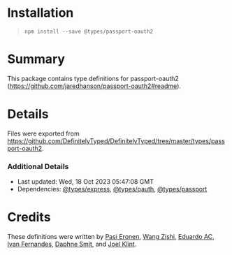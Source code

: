# Installation
> `npm install --save @types/passport-oauth2`

# Summary
This package contains type definitions for passport-oauth2 (https://github.com/jaredhanson/passport-oauth2#readme).

# Details
Files were exported from https://github.com/DefinitelyTyped/DefinitelyTyped/tree/master/types/passport-oauth2.

### Additional Details
 * Last updated: Wed, 18 Oct 2023 05:47:08 GMT
 * Dependencies: [@types/express](https://npmjs.com/package/@types/express), [@types/oauth](https://npmjs.com/package/@types/oauth), [@types/passport](https://npmjs.com/package/@types/passport)

# Credits
These definitions were written by [Pasi Eronen](https://github.com/pasieronen), [Wang Zishi](https://github.com/WangZishi), [Eduardo AC](https://github.com/EduardoAC), [Ivan Fernandes](https://github.com/ivan94), [Daphne Smit](https://github.com/daphnesmit), and [Joel Klint](https://github.com/JoelKlint).

